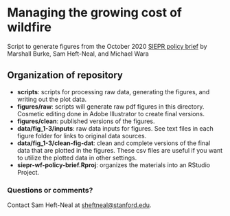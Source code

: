 # Managing the growing cost of wildfire

Script to generate figures from the October 2020  [SIEPR policy brief](https://siepr.stanford.edu/sites/default/files/publications/PolicyBrief-October2020_0.pdf) by Marshall Burke, Sam Heft-Neal, and Michael Wara


## Organization of repository

* **scripts**: scripts for processing raw data, generating the figures, and writing out the plot data.
* **figures/raw**: scripts will generate raw pdf figures in this directory. Cosmetic editing done in Adobe Illustrator to create final versions.
* **figures/clean**: published versions of the figures. 
* **data/fig_1-3/inputs**: raw data inputs for figures. See text files in each figure folder for links to original data sources.
* **data/fig_1-3/clean-fig-dat**: clean and complete versions of the final data that are plotted in the figures. These csv files are useful if you want to utilize the plotted data in other settings.  
* **siepr-wf-policy-brief.Rproj**: organizes the materials into an RStudio Project.


### Questions or comments?

Contact Sam Heft-Neal at sheftneal@stanford.edu.
